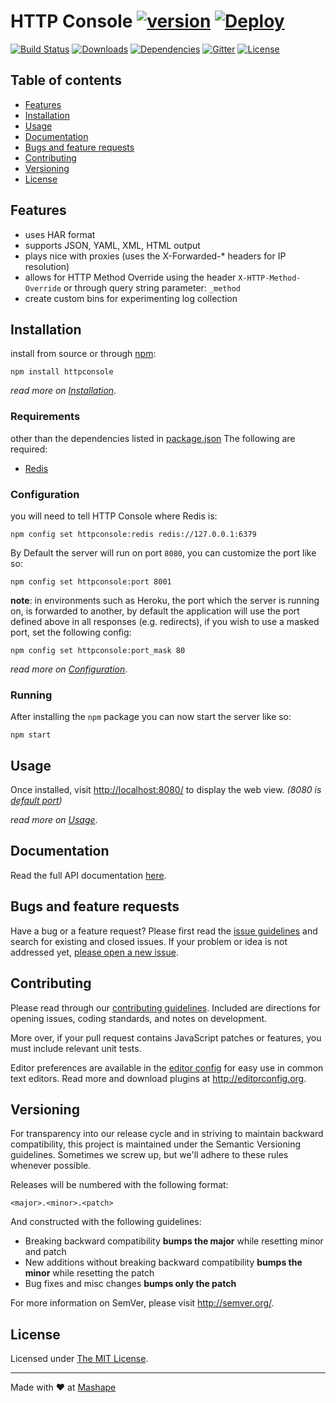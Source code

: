 # HTTP Console [![version][npm-version]][npm-url] [![Deploy][docker-image]][docker-url]

[![Build Status][travis-image]][travis-url]
[![Downloads][npm-downloads]][npm-url]
[![Dependencies][david-image]][david-url]
[![Gitter][gitter-image]][gitter-url]
[![License][npm-license]][license-url]


## Table of contents
- [Features](#features) 
- [Installation](#installation) 
- [Usage](#usage) 
- [Documentation](#documentation) 
- [Bugs and feature requests](#bugs-and-feature-requests)
- [Contributing](#contributing)
- [Versioning](#versioning)
- [License](#license)

## Features

- uses HAR format
- supports JSON, YAML, XML, HTML output
- plays nice with proxies (uses the X-Forwarded-* headers for IP resolution)
- allows for HTTP Method Override using the header `X-HTTP-Method-Override` or through query string parameter: `_method`
- create custom bins for experimenting log collection

## Installation

install from source or through [npm](https://www.npmjs.com/):

```shell
npm install httpconsole
```


*read more on [Installation](docs/install.md)*.

### Requirements

other than the dependencies listed in [package.json](package.json) The following are required:

- [Redis](http://redis.io/)

### Configuration

you will need to tell HTTP Console where Redis is:

```shell
npm config set httpconsole:redis redis://127.0.0.1:6379
```

By Default the server will run on port `8080`, you can customize the port like so: 

```shell
npm config set httpconsole:port 8001
```

**note**: in environments such as Heroku, the port which the server is running on, is forwarded to another, by default the application will use the port defined above in all responses (e.g. redirects), if you wish to use a masked port, set the following config:

```shell
npm config set httpconsole:port_mask 80
```

*read more on [Configuration](docs/config.md)*.

### Running

After installing the `npm` package you can now start the server like so:

```shell
npm start
```

## Usage

Once installed, visit [http://localhost:8080/](http://localhost:8080/) to display the web view. *(8080 is [default port](/docs/config.md#port))*

*read more on [Usage](docs/usage.md)*.

## Documentation

Read the full API documentation [here](docs/api.md).

## Bugs and feature requests

Have a bug or a feature request? Please first read the [issue guidelines](CONTRIBUTING.md#using-the-issue-tracker) and search for existing and closed issues. If your problem or idea is not addressed yet, [please open a new issue](/issues).

## Contributing

Please read through our [contributing guidelines](CONTRIBUTING.md). Included are directions for opening issues, coding standards, and notes on development.

More over, if your pull request contains JavaScript patches or features, you must include relevant unit tests.

Editor preferences are available in the [editor config](.editorconfig) for easy use in common text editors. Read more and download plugins at <http://editorconfig.org>.

## Versioning

For transparency into our release cycle and in striving to maintain backward compatibility, this project is maintained under the Semantic Versioning guidelines. Sometimes we screw up, but we'll adhere to these rules whenever possible.

Releases will be numbered with the following format:

`<major>.<minor>.<patch>`

And constructed with the following guidelines:

- Breaking backward compatibility **bumps the major** while resetting minor and patch
- New additions without breaking backward compatibility **bumps the minor** while resetting the patch
- Bug fixes and misc changes **bumps only the patch**

For more information on SemVer, please visit <http://semver.org/>.

## License

Licensed under [The MIT License](LICENSE).

----

Made with &#9829; at [Mashape](https://www.mashape.com/)

[license-url]: https://github.com/ahmadnassri/httpconsole/blob/master/LICENSE

[gitter-url]: https://gitter.im/ahmadnassri/httpconsole
[gitter-image]: https://img.shields.io/badge/Gitter-Join%20Chat-blue.svg?style=flat

[travis-url]: https://travis-ci.org/ahmadnassri/HTTPConsole
[travis-image]: https://img.shields.io/travis/ahmadnassri/HTTPConsole.svg?style=flat

[npm-url]: https://www.npmjs.com/package/httpconsole
[npm-license]: https://img.shields.io/npm/l/httpconsole.svg?style=flat
[npm-version]: https://badge.fury.io/js/httpconsole.svg
[npm-downloads]: https://img.shields.io/npm/dm/httpconsole.svg?style=flat

[codeclimate-url]: https://codeclimate.com/github/ahmadnassri/httpconsole
[codeclimate-quality]: https://img.shields.io/codeclimate/github/ahmadnassri/httpconsole.svg?style=flat
[codeclimate-coverage]: https://img.shields.io/codeclimate/coverage/github/ahmadnassri/httpconsole.svg?style=flat

[david-url]: https://david-dm.org/ahmadnassri/httpconsole
[david-image]: https://img.shields.io/david/ahmadnassri/httpconsole.svg?style=flat

[docker-image]: https://www.herokucdn.com/deploy/button.svg
[docker-url]: https://heroku.com/deploy?template=https://github.com/ahmadnassri/httpconsole
